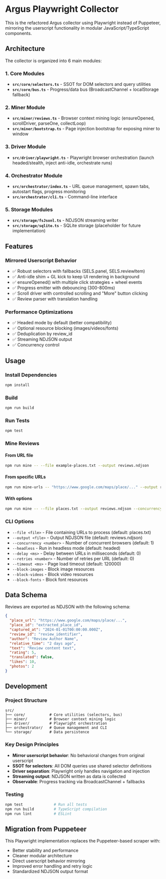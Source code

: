 # Argus Playwright Collector

This is the refactored Argus collector using Playwright instead of Puppeteer,
mirroring the userscript functionality in modular JavaScript/TypeScript components.

## Architecture

The collector is organized into 6 main modules:

### 1. Core Modules

- **`src/core/selectors.ts`** - SSOT for DOM selectors and query utilities
- **`src/core/bus.ts`** - Progress/data bus (BroadcastChannel + localStorage fallback)

### 2. Miner Module

- **`src/miner/reviews.ts`** - Browser context mining logic (ensureOpened,
  scrollDriver, parseOne, collectLoop)
- **`src/miner/bootstrap.ts`** - Page injection bootstrap for exposing miner to
  window

### 3. Driver Module

- **`src/driver/playwright.ts`** - Playwright browser orchestration (launch
  headed/stealth, inject anti-idle, orchestrate runs)

### 4. Orchestrator Module

- **`src/orchestrator/index.ts`** - URL queue management, spawn tabs, autostart
  flags, progress monitoring
- **`src/orchestrator/cli.ts`** - Command-line interface

### 5. Storage Modules

- **`src/storage/fsJsonl.ts`** - NDJSON streaming writer
- **`src/storage/sqlite.ts`** - SQLite storage (placeholder for future
  implementation)

## Features

### Mirrored Userscript Behavior

- ✅ Robust selectors with fallbacks (SELS.panel, SELS.reviewItem)
- ✅ Anti-idle shim + GL kick to keep UI rendering in background
- ✅ ensureOpened() with multiple click strategies + wheel events
- ✅ Progress emitter with debouncing (300-800ms)
- ✅ Scroll driver with controlled scrolling and "More" button clicking
- ✅ Review parser with translation handling

### Performance Optimizations

- ✅ Headed mode by default (better compatibility)
- ✅ Optional resource blocking (images/videos/fonts)
- ✅ Deduplication by review_id
- ✅ Streaming NDJSON output
- ✅ Concurrency control

## Usage

### Install Dependencies

```bash
npm install
```

### Build

```bash
npm run build
```

### Run Tests

```bash
npm test
```

### Mine Reviews

#### From URL file

```bash
npm run mine -- --file example-places.txt --output reviews.ndjson
```

#### From specific URLs

```bash
npm run mine-urls -- "https://www.google.com/maps/place/..." --output reviews.ndjson
```

#### With options

```bash
npm run mine -- --file places.txt --output reviews.ndjson --concurrency 2 --headless --delay 1000 --block-images
```

### CLI Options

- `--file <file>` - File containing URLs to process (default: places.txt)
- `--output <file>` - Output NDJSON file (default: reviews.ndjson)
- `--concurrency <number>` - Number of concurrent browsers (default: 1)
- `--headless` - Run in headless mode (default: headed)
- `--delay <ms>` - Delay between URLs in milliseconds (default: 0)
- `--retries <number>` - Number of retries per URL (default: 0)
- `--timeout <ms>` - Page load timeout (default: 120000)
- `--block-images` - Block image resources
- `--block-videos` - Block video resources
- `--block-fonts` - Block font resources

## Data Schema

Reviews are exported as NDJSON with the following schema:

```json
{
  "place_url": "https://www.google.com/maps/place/...",
  "place_id": "extracted_place_id",
  "captured_at": "2024-01-01T00:00:00.000Z",
  "review_id": "review_identifier",
  "author": "Review Author Name",
  "relative_time": "2 days ago",
  "text": "Review content text",
  "rating": 5,
  "translated": false,
  "likes": 10,
  "photos": 2
}
```

## Development

### Project Structure

```text
src/
├── core/           # Core utilities (selectors, bus)
├── miner/          # Browser context mining logic
├── driver/         # Playwright orchestration
├── orchestrator/   # Queue management and CLI
└── storage/        # Data persistence
```

### Key Design Principles

- **Mirror userscript behavior**: No behavioral changes from original userscript
- **SSOT for selectors**: All DOM queries use shared selector definitions
- **Driver separation**: Playwright only handles navigation and injection
- **Streaming output**: NDJSON written as data is collected
- **Observable**: Progress tracking via BroadcastChannel + fallbacks

### Testing

```bash
npm test              # Run all tests
npm run build         # TypeScript compilation
npm run lint          # ESLint
```

## Migration from Puppeteer

This Playwright implementation replaces the Puppeteer-based scraper with:

- Better stability and performance
- Cleaner modular architecture
- Direct userscript behavior mirroring
- Improved error handling and retry logic
- Standardized NDJSON output format

